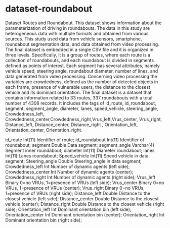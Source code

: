 # dataset-roundabout
Dataset Routes and Roundabout.
This dataset shows information about the parameterization of driving in roundabouts.
The data in this study are heterogeneous data with multiple formats and obtained from various sources. 
This study used data from vehicle sensors, smartphone, roundabout segmentation data, and data obtained from video processing.
The final dataset is embedded in a single CSV file and it is organized in three levels. Specifically, it is a group of routes, where each route is a collection of roundabouts, and each roundabout is divided in segments defined as points of interest.
Each segment has several attributes, namely vehicle speed, steering angle, roundabout diameter, number of lines, and data generated from video processing. Concerning video processing the variables are crowdedness, defined as the number of detected objects in each frame, presence of vulnerable users, the distance to the closest vehicle and its dominant orientation. 
The final dataset is a dataset that contains information related to 33 routes, 337 roundabouts with a total number of 4308 records. 
It includes the tags of id_route, id_roundabout, segment, segment_angle, diameter, lanes, speed_vehicle, steering_angle, Crowdedness_left, Crowdedness_center,Crowdedness_right,Vrus_left,Vrus_center, Vrus_right, Distance_left, Distance_center, Distance_right , Orientation_left, Orientation_center, Orientation_right.

id_route	   Int(11)	  Identifier of route;
id_roundabout	   Int(11)	  Identifier of roundabout;
segment	           Double	  Data segment;
segment_angle	   Varchar(4)	  Segment inner roundabout;
diameter	   Int(11)	  Diameter roundabout;
lanes	           Int(11)	  Lanes roundabout;
Speed_vehicle	   Int(11)	  Speed vehicle in data segment;
Steering_angle     Double	  Steering_angle in data segment;
Crowdedness_left   Int            Number of dynamic agents (left side);
Crowdedness_center Int            Number of dynamic agents (center);
Crowdedness_right  Int            Number of dynamic agents (right side);
Vrus_left          Binary         0=no VRUs, 1=presence of VRUs (left side);
Vrus_center        Binary         0=no VRUs, 1=presence of VRUs (center);
Vrus_right         Binary         0=no VRUs, 1=presence of VRUs (right side);
Distance_left      Double         Distance to the closest vehicle (left side);
Distance_center    Double         Distance to the closest vehicle (center);
Distance_right     Double         Distance to the closest vehicle (right side);
Orientation_left   Int            Dominant orientation bin (left side);
Orientation_center Int            Dominant orientation bin (center);
Orientation_right  Int            Dominant orientation bin (right side);
		
